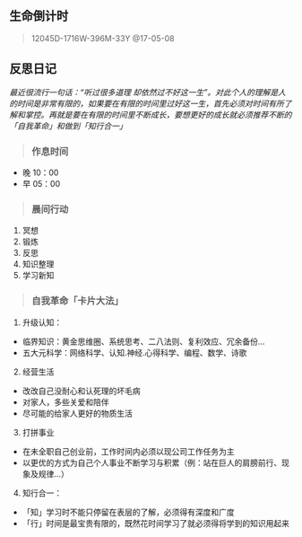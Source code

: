  ## 生命倒计时 
 
 >  12045D-1716W-396M-33Y @17-05-08

 ## 反思日记
 *最近很流行一句话：“听过很多道理 却依然过不好这一生”。对此个人的理解是人的时间是非常有限的，如果要在有限的时间里过好这一生，首先必须对时间有所了解和掌控。再就是要在有限的时间里不断成长，要想更好的成长就必须推荐不断的「自我革命」和做到「知行合一」*

>  ### 作息时间
- 晚 10：00   
- 早 05：00

> ### 晨间行动
1. 冥想
2. 锻炼
3. 反思
4. 知识整理
5. 学习新知


> ### 自我革命「卡片大法」
1.  升级认知：
- 临界知识：黄金思维圈、系统思考、二八法则、复利效应、冗余备份...
- 五大元科学：网络科学、认知.神经.心得科学、编程、数学、诗歌 

2.  经营生活
- 改改自己没耐心和认死理的坏毛病
- 对家人，多些关爱和陪伴
- 尽可能的给家人更好的物质生活

3. 打拼事业
- 在未全职自己创业前，工作时间内必须以现公司工作任务为主
- 以更优的方式为自己个人事业不断学习与积累（例：站在巨人的肩膀前行、现象及规律...）
 
4. 知行合一：
- 「知」学习时不能只停留在表层的了解，必须得有深度和广度
- 「行」时间是最宝贵有限的，既然花时间学习了就必须得将学到的知识用起来

